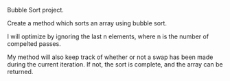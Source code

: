 Bubble Sort project.

Create a method which sorts an array using bubble sort.

I will optimize by ignoring the last n elements, where n is the number of compelted passes.

My method will also keep track of whether or not a swap has been made during the current iteration. If not, the sort is complete, and the array can be returned.
